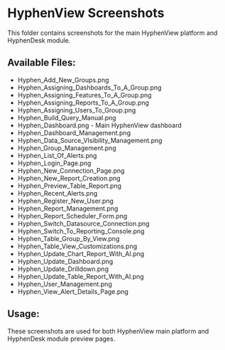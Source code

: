# HyphenView Screenshots

This folder contains screenshots for the main HyphenView platform and HyphenDesk module.

## Available Files:
- Hyphen_Add_New_Groups.png
- Hyphen_Assigning_Dashboards_To_A_Group.png
- Hyphen_Assigning_Features_To_A_Group.png
- Hyphen_Assigning_Reports_To_A_Group.png
- Hyphen_Assigning_Users_To_Group.png
- Hyphen_Build_Query_Manual.png
- Hyphen_Dashboard.png - Main HyphenView dashboard
- Hyphen_Dashboard_Management.png
- Hyphen_Data_Source_VIsibility_Management.png
- Hyphen_Group_Management.png
- Hyphen_List_Of_Alerts.png
- Hyphen_Login_Page.png
- Hyphen_New_Connection_Page.png
- Hyphen_New_Report_Creation.png
- Hyphen_Preview_Table_Report.png
- Hyphen_Recent_Alerts.png
- Hyphen_Register_New_User.png
- Hyphen_Report_Management.png
- Hyphen_Report_Scheduler_Form.png
- Hyphen_Switch_Datasource_Connection.png
- Hyphen_Switch_To_Reporting_Console.png
- Hyphen_Table_Group_By_View.png
- Hyphen_Table_View_Customizations.png
- Hyphen_Update_Chart_Report_With_AI.png
- Hyphen_Update_Dashboard.png
- Hyphen_Update_Drilldown.png
- Hyphen_Update_Table_Report_With_AI.png
- Hyphen_User_Management.png
- Hyphen_View_Alert_Details_Page.png

## Usage:
These screenshots are used for both HyphenView main platform and HyphenDesk module preview pages.